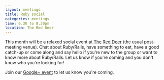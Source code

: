 ```yaml
---
layout: meetings
title: Ruby social
categories: meetings
time: 6.30 to 8.30pm
location: The Red Deer
---
```

This month will be a relaxed social event at [The Red
Deer](http://www.red-deer-sheffield.co.uk/) (the usual post-meeting
venue). Chat about Ruby/Rails, have something to eat, have a good catch-up or come along and say
hello if you're new to the group or want to know more about Ruby/Rails. Let us know if you're coming and you don't know who you're looking for!

Join our [Google+
event](https://plus.google.com) to
let us know you're coming.
